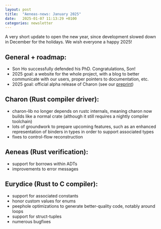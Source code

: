 ```yaml
---
layout: post
title:  "Aeneas-news: January 2025"
date:   2025-01-07 11:13:29 +0100
categories: newsletter
---
```

A very short update to open the new year, since development slowed down in December for the holidays. We wish everyone a happy 2025!

## General + roadmap:
* Son Ho successfully defended his PhD. Congratulations, Son!
* 2025 goal: a website for the whole project, with a blog to better communicate with our users, proper pointers to documentation, etc.
* 2025 goal: official alpha release of Charon (see our [preprint](https://arxiv.org/abs/2410.18042))

## Charon (Rust compiler driver):
* charon-lib no longer depends on rustc internals, meaning charon now builds like a normal crate (although it still requires a nightly compiler toolchain)
* lots of groundwork to prepare upcoming features, such as an enhanced representation of binders in types in order to support associated types
* fixes to control-flow reconstruction

## Aeneas (Rust verification):
* support for borrows within ADTs
* improvements to error messages

## Eurydice (Rust to C compiler):
* support for associated constants
* honor custom values for enums
* peephole optimizations to generate better-quality code, notably around loops
* support for struct-tuples
* numerous bugfixes
